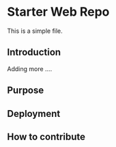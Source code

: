 # Starter Web Repo

This is a simple file.

## Introduction
Adding more ....

## Purpose

## Deployment

## How to contribute


